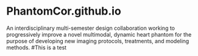 # PhantomCor.github.io
An interdisciplinary multi-semester design collaboration working to progressively improve a novel multimodal, dynamic heart phantom for the purpose of developing new imaging protocols, treatments, and modeling methods.
#This is a test
